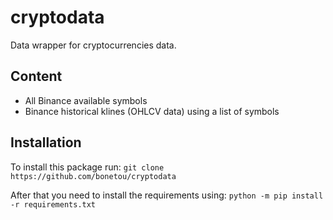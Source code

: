 # cryptodata
Data wrapper for cryptocurrencies data.

## Content

- All Binance available symbols 
- Binance historical klines (OHLCV data) using a list of symbols

## Installation
To install this package run:
`git clone https://github.com/bonetou/cryptodata`

After that you need to install the requirements using:
`python -m pip install -r requirements.txt`

